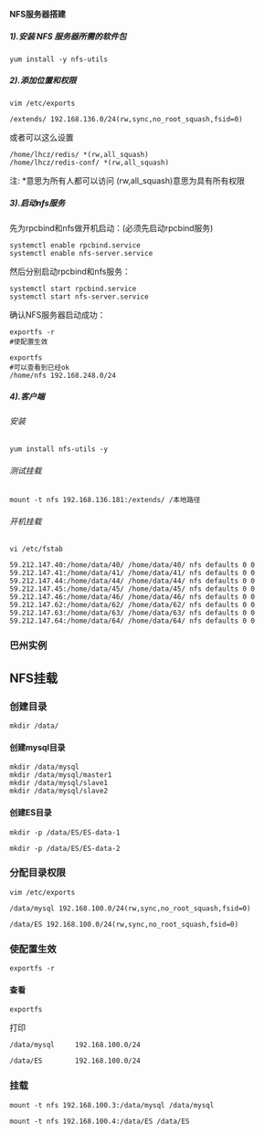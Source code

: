 #### NFS服务器搭建

##### 1).安装 NFS 服务器所需的软件包

```
yum install -y nfs-utils
```

##### 2).添加位置和权限

```
vim /etc/exports

```

```
/extends/ 192.168.136.0/24(rw,sync,no_root_squash,fsid=0)

```

或者可以这么设置

```
/home/lhcz/redis/ *(rw,all_squash)
/home/lhcz/redis-conf/ *(rw,all_squash)

```

注: *意思为所有人都可以访问 (rw,all_squash)意思为具有所有权限

##### 3).启动nfs服务

先为rpcbind和nfs做开机启动：(必须先启动rpcbind服务)

```
systemctl enable rpcbind.service
systemctl enable nfs-server.service

```

然后分别启动rpcbind和nfs服务：

```
systemctl start rpcbind.service
systemctl start nfs-server.service

```

确认NFS服务器启动成功：

```
exportfs -r
#使配置生效

exportfs
#可以查看到已经ok
/home/nfs 192.168.248.0/24

```

##### 4).客户端

###### 安装

```
yum install nfs-utils -y
```

###### 测试挂载

```
mount -t nfs 192.168.136.181:/extends/ /本地路径
```

###### 开机挂载

```
vi /etc/fstab
```

```
59.212.147.40:/home/data/40/ /home/data/40/ nfs defaults 0 0
59.212.147.41:/home/data/41/ /home/data/41/ nfs defaults 0 0
59.212.147.44:/home/data/44/ /home/data/44/ nfs defaults 0 0
59.212.147.45:/home/data/45/ /home/data/45/ nfs defaults 0 0
59.212.147.46:/home/data/46/ /home/data/46/ nfs defaults 0 0
59.212.147.62:/home/data/62/ /home/data/62/ nfs defaults 0 0
59.212.147.63:/home/data/63/ /home/data/63/ nfs defaults 0 0
59.212.147.64:/home/data/64/ /home/data/64/ nfs defaults 0 0
```



### 巴州实例

## NFS挂载

### 创建目录

```
mkdir /data/
```

#### 创建mysql目录

```
mkdir /data/mysql
mkdir /data/mysql/master1
mkdir /data/mysql/slave1
mkdir /data/mysql/slave2
```

#### 创建ES目录

```
mkdir -p /data/ES/ES-data-1
```

```
mkdir -p /data/ES/ES-data-2
```

### 分配目录权限

```
vim /etc/exports
```

```
/data/mysql 192.168.100.0/24(rw,sync,no_root_squash,fsid=0)
```

```
/data/ES 192.168.100.0/24(rw,sync,no_root_squash,fsid=0)
```

### 使配置生效

```
exportfs -r
```

#### 查看

```
exportfs
```

打印

```
/data/mysql   	192.168.100.0/24
```

```
/data/ES      	192.168.100.0/24
```

### 挂载

```
mount -t nfs 192.168.100.3:/data/mysql /data/mysql
```

```
mount -t nfs 192.168.100.4:/data/ES /data/ES
```



